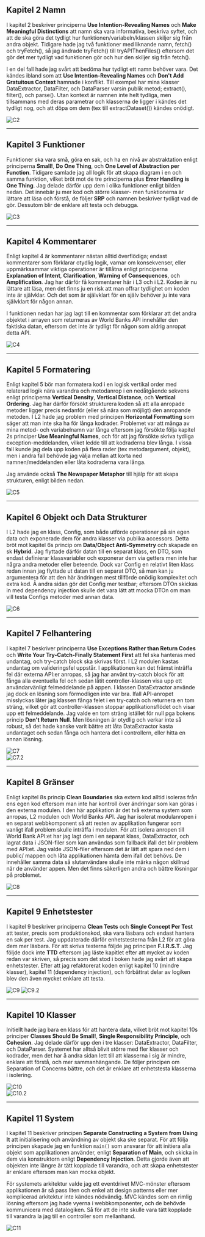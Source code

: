<!-- Screenshots från kod för varje kapitel! -->
## Kapitel 2 Namn
I kapitel 2 beskriver principerna **Use Intention-Revealing Names** och **Make Meaningful Distinctions** att namn ska vara informativa, beskriva syftet, och att de ska göra det tydligt hur funktionen/variabeln/klassen skiljer sig från andra objekt. Tidigare hade jag två funktioner med liknande namn, fetch() och tryFetch(), så jag ändrade tryFetch() till tryAPIThenFiles() eftersom det gör det mer tydligt vad funktionen gör och hur den skiljer sig från fetch().  
  
I en del fall hade jag svårt att bedöma hur tydligt ett namn behöver vara. Det kändes ibland som att **Use Intention-Revealing Names** och **Don't Add Gratuitous Context** hamnade i konflikt. Till exempel har mina klasser DataExtractor, DataFilter, och DataParser varsin publik metod; extract(), filter(), och parse(). Utan kontext är namnen inte helt tydliga, men tillsammans med deras parametrar och klasserna de ligger i kändes det tydligt nog, och att döpa om dem (tex till extractDataset()) kändes onödigt.  
    
![C2](/images/code/chapter2.png)

---
## Kapitel 3 Funktioner
Funktioner ska vara små, göra en sak, och ha en nivå av abstraktation enligt principerna **Small!**, **Do One Thing**, och **One Level of Abstraction per Function**. Tidigare samlade jag all logik för att skapa diagram i en och samma funktion, vilket bröt mot de tre principerna plus **Error Handling is One Thing**. Jag delade därför upp dem i olika funktioner enligt bilden nedan. Det innebär ju mer kod och större klasser- men funktionerna är lättare att läsa och förstå, de följer **SRP** och namnen beskriver tydligt vad de gör. Dessutom blir de enklare att testa och debugga.  
  
![C3](/images/code/chapter3.png)
  
---
## Kapitel 4 Kommentarer
Enligt kapitel 4 är kommentarer nästan alltid överflödiga; endast kommentarer som förklarar otydlig logik, varnar om konsekvenser, eller uppmärksammar viktiga operationer är tillåtna enligt principerna **Explanation of Intent**, **Clarification**, **Warning of Consequences**, och **Amplification**. Jag har därför få kommentarer här i L3 och i L2. Koden är nu lättare att läsa, men det finns ju en risk att man offrar tydlighet om koden inte är självklar. Och det som är självklart för en själv behöver ju inte vara självklart för någon annan.  
  
I funktionen nedan har jag lagt till en kommentar som förklarar att det andra objektet i arrayen som returneras av World Banks API innehåller den faktiska datan, eftersom det inte är tydligt för någon som aldrig anropat detta API.  
  
![C4](/images/code/chapter4.png)
  
---
## Kapitel 5 Formatering
Enligt kapitel 5 bör man formatera kod i en logisk vertikal order med relaterad logik nära varandra och metodanrop i en nedåtgående sekvens enligt principerna **Vertical Density**, **Vertical Distance**, och **Vertical Ordering**. Jag har därför försökt strukturera koden så att alla anropade metoder ligger precis nedanför (eller så nära som möjligt) den anropande metoden. I L2 hade jag problem med principen **Horizontal Formatting** som säger att man inte ska ha för långa kodrader. Problemet var att många av mina metod- och variabelnamn var långa eftersom jag försökte följa kapitel 2s principer **Use Meaningful Names**, och för att jag försökte skriva tydliga exception-meddelanden, vilket ledde till att kodraderna blev långa. I vissa fall kunde jag dela upp koden på flera rader (tex metodargument, objekt), men i andra fall behövde jag välja mellan att korta ned namnen/meddelanden eller låta kodraderna vara långa.  
  
Jag använde också **The Newspaper Metaphor** till hjälp för att skapa strukturen, enligt bilden nedan.
  
![C5](/images/code/chapter5.png)
  
---
## Kapitel 6 Objekt och Data Strukturer
I L2 hade jag en klass, Config, som både utförde operationer på sin egen data och exponerade dem för andra klasser via publika accessors. Detta bröt mot kapitel 6s princip om **Data/Object Anti-Symmetry** och skapade en sk **Hybrid**. Jag flyttade därför datan till en separat klass, en DTO, som endast definierar klassvariabler och exponerar dem via getters men inte har några andra metoder eller beteende. Dock var Config en relativt liten klass redan innan jag flyttade ut datan till en separat DTO, så man kan ju argumentera för att den här ändringen mest tillförde onödig komplexitet och extra kod. Å andra sidan gör det Config mer testbar; eftersom DTOn skickas in med dependency injection skulle det vara lätt att mocka DTOn om man vill testa Configs metoder med annan data.  
  
![C6](/images/code/chapter6.png)
  
---
## Kapitel 7 Felhantering
I kapitel 7 beskriver principerna **Use Exceptions Rather than Return Codes** och **Write Your Try-Catch-Finally Statement First** att fel ska hanteras med undantag, och try-catch block ska skrivas först. I L2 modulen kastas undantag om valideringsfel uppstår. I applikationen kan det främst inträffa fel där externa API:er anropas, så jag har använt try-catch block för att fånga alla eventuella fel och sedan låtit controller-klassen visa upp ett användarvänligt felmeddelande på appen. I klassen DataExtractor använde jag dock en lösning som förmodligen inte var bra. Ifall API-anropet misslyckas låter jag klassen fånga felet i en try-catch och returnera en tom sträng, vilket gör att controller-klassen stoppar applikationsflödet och visar upp ett felmeddelande. Jag valde en tom sträng istället för null pga bokens princip **Don't Return Null**. Men lösningen är otydlig och verkar inte så robust, så det hade kanske varit bättre att låta DataExtractor kasta undantaget och sedan fånga och hantera det i controllern, eller hitta en annan lösning.  
  
![C7](/images/code/chapter7.png)  
![C7.2](/images/code/chapter7_2.png)

---
## Kapitel 8 Gränser
Enligt kapitel 8s princip **Clean Boundaries** ska extern kod alltid isoleras från ens egen kod eftersom man inte har kontroll över ändringar som kan göras i den externa modulen. I den här applikation är det två externa system som anropas, L2 modulen och World Banks API. Jag har isolerat modulanropen i en separat webbkomponent så att resten av applikation fungerar som vanligt ifall problem skulle inträffa i modulen. För att isolera anropen till World Bank API:et har jag lagt dem i en separat klass, DataExtractor, och lagrat data i JSON-filer som kan användas som fallback ifall det blir problem med API:et. Jag valde JSON-filer eftersom det är lätt att spara ned dem i public/ mappen och låta applikationen hämta dem ifall det behövs. De innehåller samma data så slutanvändare skulle inte märka någon skillnad när de använder appen. Men det finns säkerligen andra och bättre lösningar på problemet.  
  
![C8](/images/code/chapter8.png)
  
---
## Kapitel 9 Enhetstester  
I kapitel 9 beskriver principerna **Clean Tests** och **Single Concept Per Test** att tester, precis som produktionskod, ska vara läsbara och endast hantera en sak per test. Jag uppdaterade därför enhetstesterna från L2 för att göra dem mer läsbara. För att skriva testerna följde jag principen **F.I.R.S.T**. Jag följde dock inte **TTD** eftersom jag läste kapitlet efter att mycket av koden redan var skriven, så precis som det stod i boken hade jag svårt att skapa enhetstester. Efter att jag refaktorerat koden enligt kapitel 10 (mindre klasser), kapitel 11 (dependency injection), och förbättrat delar av logiken blev den även mycket enklare att testa.  
  
![C9](/images/code/chapter9.png)
![C9.2](/images/code/chapter9_2.png)

---
## Kapitel 10 Klasser
Initiellt hade jag bara en klass för att hantera data, vilket bröt mot kapitel 10s principer **Classes Should Be Small!**, **Single Responsibility Principle**, och **Cohesion**. Jag delade därför upp den i tre klasser: DataExtractor, DataFilter, och DataParser. Systemet har alltså blivit större med fler klasser och kodrader, men det har å andra sidan lett till att klasserna i sig är mindre, enklare att förstå, och mer sammanhängande. De följer principen om Separation of Concerns bättre, och det är enklare att enhetstesta klasserna i isolering. 
  
![C10](/images/code/chapter10.png)  
![C10.2](/images/code/chapter10_2.png)

---
## Kapitel 11 System
I kapitel 11 beskriver principen **Separate Constructing a System from Using It** att initialisering och användning av objekt ska ske separat. För att följa principen skapade jag en funktion ```main()``` som ansvarar för att initiera alla objekt som applikationen använder, enligt **Separation of Main**, och skicka in dem via konstruktorn enligt **Dependency Injection**. Detta gjorde även att objekten inte längre är tätt kopplade till varandra, och att skapa enhetstester är enklare eftersom man kan mocka objekt.  
  
För systemets arkitektur valde jag ett eventdrivet MVC-mönster eftersom applikationen är så pass liten och enkel att design patterns eller mer komplicerad arkitektur inte kändes nödvändig. MVC kändes som en rimlig lösning eftersom jag hade vyerna i webbkomponenter, och de behövde kommunicera med datalogiken. Så för att de inte skulle vara tätt kopplade till varandra la jag till en controller som mellanhand.  
  
![C11](/images/code/chapter11.png)